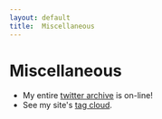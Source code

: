 ```yaml
---
layout: default
title:  Miscellaneous
---
```

# Miscellaneous

- My entire [twitter archive](twitter/) is on-line!
- See my site's [tag cloud](cloud/).